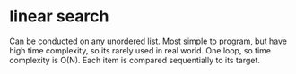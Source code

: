 # linear search
Can be conducted on any unordered list. Most simple to program, but have high time complexity, so its rarely used in real world. One loop, so time complexity is O(N). Each item is compared sequentially to its target.
